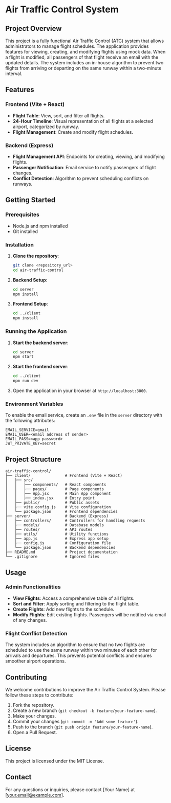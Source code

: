 
# Air Traffic Control System

## Project Overview

This project is a fully functional Air Traffic Control (ATC) system that allows administrators to manage flight schedules. The application provides features for viewing, creating, and modifying flights using mock data. When a flight is modified, all passengers of that flight receive an email with the updated details. The system includes an in-house algorithm to prevent two flights from arriving or departing on the same runway within a two-minute interval.

## Features

### Frontend (Vite + React)
- **Flight Table**: View, sort, and filter all flights.
- **24-Hour Timeline**: Visual representation of all flights at a selected airport, categorized by runway.
- **Flight Management**: Create and modify flight schedules.

### Backend (Express)
- **Flight Management API**: Endpoints for creating, viewing, and modifying flights.
- **Passenger Notification**: Email service to notify passengers of flight changes.
- **Conflict Detection**: Algorithm to prevent scheduling conflicts on runways.

## Getting Started

### Prerequisites
- Node.js and npm installed
- Git installed

### Installation

1. **Clone the repository**:
    ```bash
    git clone <repository_url>
    cd air-traffic-control
    ```

2. **Backend Setup**:
    ```bash
    cd server
    npm install
    ```

3. **Frontend Setup**:
    ```bash
    cd ../client
    npm install
    ```

### Running the Application

1. **Start the backend server**:
    ```bash
    cd server
    npm start
    ```

2. **Start the frontend server**:
    ```bash
    cd ../client
    npm run dev
    ```

3. Open the application in your browser at `http://localhost:3000`.

### Environment Variables

To enable the email service, create an `.env` file in the `server` directory with the following attributes:

```plaintext
EMAIL_SERVICE=gmail
EMAIL_USER=<email address of sender>
EMAIL_PASS=<app password>
JWT_PRIVATE_KEY=secret
```

## Project Structure

```plaintext
air-traffic-control/
├── client/               # Frontend (Vite + React)
│   ├── src/
│   │   ├── components/   # React components
│   │   ├── pages/        # Page components
│   │   ├── App.jsx       # Main App component
│   │   ├── index.jsx     # Entry point
│   ├── public/           # Public assets
│   ├── vite.config.js    # Vite configuration
│   └── package.json      # Frontend dependencies
├── server/               # Backend (Express)
│   ├── controllers/      # Controllers for handling requests
│   ├── models/           # Database models
│   ├── routes/           # API routes
│   ├── utils/            # Utility functions
│   ├── app.js            # Express app setup
│   ├── config.js         # Configuration file
│   └── package.json      # Backend dependencies
├── README.md             # Project documentation
└── .gitignore            # Ignored files
```

## Usage

### Admin Functionalities
- **View Flights**: Access a comprehensive table of all flights.
- **Sort and Filter**: Apply sorting and filtering to the flight table.
- **Create Flights**: Add new flights to the schedule.
- **Modify Flights**: Edit existing flights. Passengers will be notified via email of any changes.

### Flight Conflict Detection
The system includes an algorithm to ensure that no two flights are scheduled to use the same runway within two minutes of each other for arrivals and departures. This prevents potential conflicts and ensures smoother airport operations.

## Contributing

We welcome contributions to improve the Air Traffic Control System. Please follow these steps to contribute:

1. Fork the repository.
2. Create a new branch (`git checkout -b feature/your-feature-name`).
3. Make your changes.
4. Commit your changes (`git commit -m 'Add some feature'`).
5. Push to the branch (`git push origin feature/your-feature-name`).
6. Open a Pull Request.

## License

This project is licensed under the MIT License.

## Contact

For any questions or inquiries, please contact [Your Name] at [your.email@example.com].
